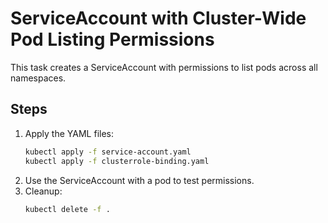 # ServiceAccount with Cluster-Wide Pod Listing Permissions

This task creates a ServiceAccount with permissions to list pods across all namespaces.

## Steps
1. Apply the YAML files:
   ```bash
   kubectl apply -f service-account.yaml
   kubectl apply -f clusterrole-binding.yaml
   ```
2. Use the ServiceAccount with a pod to test permissions.
3. Cleanup:
   ```bash
   kubectl delete -f .
   ```